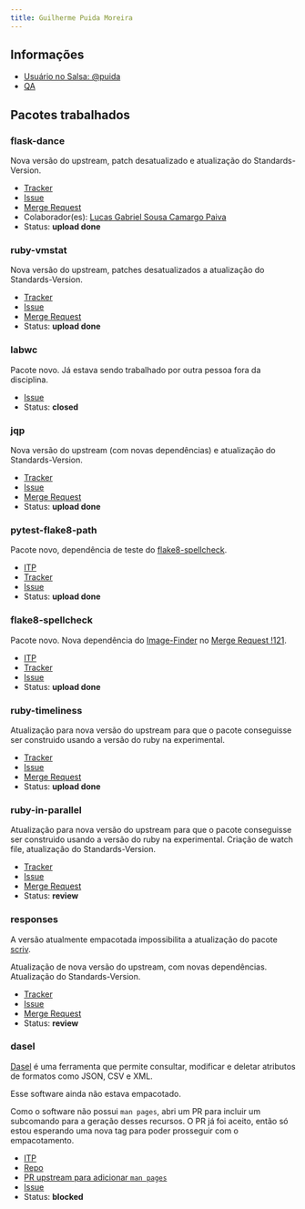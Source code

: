 ```yaml
---
title: Guilherme Puida Moreira
---
```


## Informações

- [Usuário no Salsa: @puida](https://salsa.debian.org/puida)
- [QA](https://qa.debian.org/developer.php?email=guilherme@puida.xyz)

## Pacotes trabalhados

### flask-dance

Nova versão do upstream, patch desatualizado e atualização do
Standards-Version.

- [Tracker](https://tracker.debian.org/pkg/flask-dance)
- [Issue](https://salsa.debian.org/debian-brasilia-team/docs/-/issues/62)
- [Merge Request](https://salsa.debian.org/python-team/packages/flask-dance/-/merge_requests/1)
- Colaborador(es): [Lucas Gabriel Sousa Camargo Paiva](https://salsa.debian.org/lucasgabriel-2)
- Status: **upload done**

### ruby-vmstat

Nova versão do upstream, patches desatualizados a atualização do
Standards-Version.

- [Tracker](https://tracker.debian.org/pkg/ruby-vmstat)
- [Issue](https://salsa.debian.org/debian-brasilia-team/docs/-/issues/70)
- [Merge Request](https://salsa.debian.org/ruby-team/ruby-vmstat/-/merge_requests/1)
- Status: **upload done**

### labwc

Pacote novo. Já estava sendo trabalhado por outra pessoa fora da disciplina.

- [Issue](https://salsa.debian.org/debian-brasilia-team/docs/-/issues/78)
- Status: **closed**

### jqp

Nova versão do upstream (com novas dependências) e atualização do
Standards-Version.

- [Tracker](https://tracker.debian.org/pkg/jqp)
- [Issue](https://salsa.debian.org/debian-brasilia-team/docs/-/issues/79)
- [Merge Request](https://salsa.debian.org/go-team/packages/jqp/-/merge_requests/1)
- Status: **upload done**

### pytest-flake8-path

Pacote novo, dependência de teste do [flake8-spellcheck](#flake8-spellcheck).

- [ITP](https://bugs.debian.org/1054264)
- [Tracker](https://tracker.debian.org/pkg/pytest-flake8-path)
- [Issue](https://salsa.debian.org/debian-brasilia-team/docs/-/issues/89)
- Status: **upload done**

### flake8-spellcheck

Pacote novo. Nova dependência do
[Image-Finder](https://salsa.debian.org/cloud-team/image-finder) no
[Merge Request !121](https://salsa.debian.org/cloud-team/image-finder/-/merge_requests/121).

- [ITP](https://bugs.debian.org/1054413)
- [Tracker](https://tracker.debian.org/pkg/flake8-spellcheck)
- [Issue](https://salsa.debian.org/debian-brasilia-team/docs/-/issues/92)
- Status: **upload done**

### ruby-timeliness

Atualização para nova versão do upstream para que o pacote conseguisse ser
construido usando a versão do ruby na experimental.

- [Tracker](https://tracker.debian.org/pkg/ruby-timeliness)
- [Issue](https://salsa.debian.org/debian-brasilia-team/docs/-/issues/94)
- [Merge Request](https://salsa.debian.org/ruby-team/ruby-timeliness/-/merge_requests/1)
- Status: **upload done**

### ruby-in-parallel

Atualização para nova versão do upstream para que o pacote conseguisse ser
construido usando a versão do ruby na experimental. Criação de watch file,
atualização do Standards-Version.

- [Tracker](https://tracker.debian.org/pkg/ruby-in-parallel)
- [Issue](https://salsa.debian.org/debian-brasilia-team/docs/-/issues/98)
- [Merge Request](https://salsa.debian.org/debian/ruby-in-parallel/-/merge_requests/5)
- Status: **review**

### responses

A versão atualmente empacotada impossibilita a atualização do pacote
[scriv](https://tracker.debian.org/pkg/scriv).

Atualização de nova versão do upstream, com novas dependências. Atualização do
Standards-Version.

- [Tracker](https://tracker.debian.org/pkg/responses)
- [Issue](https://salsa.debian.org/debian-brasilia-team/docs/-/issues/111)
- [Merge Request](https://salsa.debian.org/python-team/packages/responses/-/merge_requests/5)
- Status: **review**

### dasel

[Dasel](https://github.com/TomWright/dasel) é uma ferramenta que permite
consultar, modificar e deletar atributos de formatos como JSON, CSV e XML.

Esse software ainda não estava empacotado.

Como o software não possui `man pages`, abri um PR para incluir um subcomando
para a geração desses recursos. O PR já foi aceito, então só estou esperando
uma nova tag para poder prosseguir com o empacotamento.

- [ITP](https://bugs.debian.org/cgi-bin/bugreport.cgi?bug=988063)
- [Repo](https://salsa.debian.org/puida/dasel)
- [PR upstream para adicionar `man pages`](https://github.com/TomWright/dasel/pull/375)
- [Issue](https://salsa.debian.org/debian-brasilia-team/docs/-/issues/123)
- Status: **blocked**
